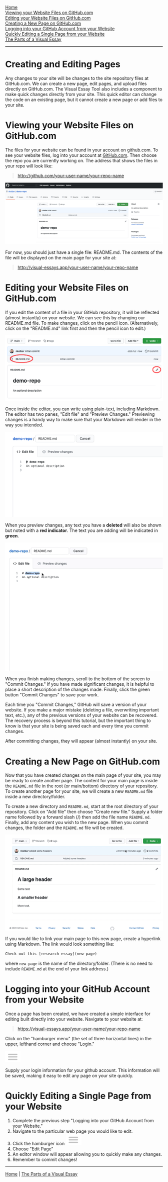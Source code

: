 [<i class="fas fa-arrow-circle-left"></i> Home](/docs) <br />
[Viewing your Website Files on GitHub.com](#view-website-files) <br />
[Editing your Website Files on GitHub.com](#edit-website-files) <br />
[Creating a New Page on GitHub.com](#create-new-page) <br />
[Logging into your GitHub Account from your Website](#log-into-website) <br />
[Quickly Editing a Single Page from your Website](#quick-edit) <br />
[The Parts of a Visual Essay <i class="fas fa-arrow-circle-right"></i>](/docs/parts-of-essay)
____

# Creating and Editing Pages

Any changes to your site will be changes to the site repository files at GitHub.com. We can create a new page, edit pages, and upload files directly on GitHub.com. The Visual Essay Tool also includes a component to make quick changes directly from your site. This quick editor can change the code on an existing page, but it cannot create a new page or add files to your site. 

# Viewing your Website Files on GitHub.com
<param id="view-website-files">
  
The files for your website can be found in your account on github.com. To see your website files, log into your account at [GitHub.com](https://github.com). Then choose the repo you are currently working on. The address that shows the files in your repo will look like:
> http://github.com/your-user-name/your-repo-name

![GitHub files in a new repo](github-new-repo.png)

For now, you should just have a single file: README.md. The contents of the file will be displayed on the main page for your site at:
> http://visual-essays.app/your-user-name/your-repo-name

# Editing your Website Files on GitHub.com
<param id="edit-website-files">

If you edit the content of a file in your GitHub repository, it will be reflected (almost instantly) on your website. We can see this by changing our README.md file. To make changes, click on the pencil icon. (Alternatively, click on the "README.md" link first and then the pencil icon to edit.)

![Click on the pencil to edit](edit-readme.png)

Once inside the editor, you can write using plain-text, including Markdown. The editor has two panes, "Edit file" and "Preview Changes." Previewing changes is a handy way to make sure that your Markdown will render in the way you intended.

!["Edit File" and "Preview Changes"](preview-changes.png)

When you preview changes, any text you have a **deleted** will also be shown but noted with a **red indicator**. The text you are adding will be indicated in **green**.

![Preview and Commit Changes](making-changes-in-github.gif)

When you finish making changes, scroll to the bottom of the screen to "Commit Changes." If you have made significant changes, it is helpful to place a short description of the changes made. Finally, click the green button "Commit Changes" to save your work.

Each time you "Commit Changes," GitHub will save a version of your website. If you make a major mistake (deleting a file, overwriting important text, etc.), any of the previous versions of your website can be recovered. The recovery process is beyond this tutorial, but the important thing to know is that your site is being saved each and every time you commit changes.

After committing changes, they will appear (almost instantly) on your site.

# Creating a New Page on GitHub.com
<param id="create-new-page">

Now that you have created changes on the main page of your site, you may be ready to create another page. The content for your main page is inside the `README.md` file in the root (or main/bottom) directory of your repository. To create another page for your site, we will create a new `README.md` file inside a new directory/folder.

To create a new directory and `README.md`, start at the root directory of your repository. Click on "Add file" then choose "Create new file." Supply a folder name followed by a forward slash (/) then add the file name `README.md`. Finally, add any content you wish to the new page. When you commit changes, the folder and the `README.md` file will be created.

![Creating a New Page](create-new-page.gif)

If you would like to link your main page to this new page, create a hyperlink using Markdown. The link would look something like:

```html
Check out this [research essay](new-page)
``` 
where `new-page` is the name of the directory/folder. (There is no need to include `README.md` at the end of your link address.)

# Logging into your GitHub Account from your Website
<param id="log-into-website">

Once a page has been created, we have created a simple interface for editing built directly into your website. Navigate to your website at:

>https://visual-essays.app/your-user-name/your-repo-name

Click on the "hamburger menu" (the set of three horizontal lines) in the upper, lefthand corner and choose "Login." 

![Hamburger Menu](hamburger.png)

Supply your login information for your github account. This information will be saved, making it easy to edit any page on your site quickly.

# Quickly Editing a Single Page from your Website
<param id="quick-edit">

1. Complete the previous step "Logging into your GitHub Account from your Website." 
2. Navigate to the particular web page you would like to edit.
3. Click the hamburger icon ![Hamburger Menu](hamburger.png)
4. Choose "Edit Page"
5. An editor window will appear allowing you to quickly make any changes.
6. Remember to commit changes!
___
[<i class="fas fa-arrow-circle-left"></i> Home](/docs) | [The Parts of a Visual Essay <i class="fas fa-arrow-circle-right"></i>](/docs/parts-of-essay)
